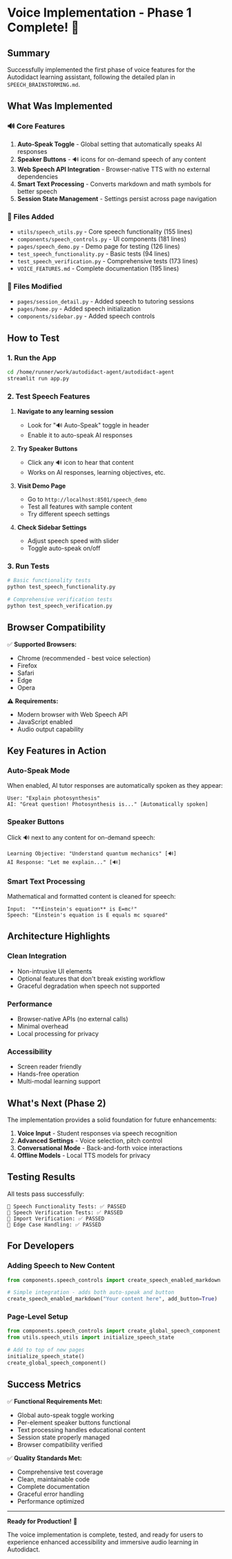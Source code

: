 # Voice Implementation - Phase 1 Complete! 🎉

## Summary

Successfully implemented the first phase of voice features for the Autodidact learning assistant, following the detailed plan in `SPEECH_BRAINSTORMING.md`.

## What Was Implemented

### 🔊 Core Features
1. **Auto-Speak Toggle** - Global setting that automatically speaks AI responses
2. **Speaker Buttons** - 🔊 icons for on-demand speech of any content  
3. **Web Speech API Integration** - Browser-native TTS with no external dependencies
4. **Smart Text Processing** - Converts markdown and math symbols for better speech
5. **Session State Management** - Settings persist across page navigation

### 📁 Files Added
- `utils/speech_utils.py` - Core speech functionality (155 lines)
- `components/speech_controls.py` - UI components (181 lines)  
- `pages/speech_demo.py` - Demo page for testing (126 lines)
- `test_speech_functionality.py` - Basic tests (94 lines)
- `test_speech_verification.py` - Comprehensive tests (173 lines)
- `VOICE_FEATURES.md` - Complete documentation (195 lines)

### 📝 Files Modified
- `pages/session_detail.py` - Added speech to tutoring sessions
- `pages/home.py` - Added speech initialization
- `components/sidebar.py` - Added speech controls

## How to Test

### 1. Run the App
```bash
cd /home/runner/work/autodidact-agent/autodidact-agent
streamlit run app.py
```

### 2. Test Speech Features
1. **Navigate to any learning session**
   - Look for "🔊 Auto-Speak" toggle in header
   - Enable it to auto-speak AI responses

2. **Try Speaker Buttons** 
   - Click any 🔊 icon to hear that content
   - Works on AI responses, learning objectives, etc.

3. **Visit Demo Page**
   - Go to `http://localhost:8501/speech_demo` 
   - Test all features with sample content
   - Try different speech settings

4. **Check Sidebar Settings**
   - Adjust speech speed with slider
   - Toggle auto-speak on/off

### 3. Run Tests
```bash
# Basic functionality tests
python test_speech_functionality.py

# Comprehensive verification tests  
python test_speech_verification.py
```

## Browser Compatibility

✅ **Supported Browsers:**
- Chrome (recommended - best voice selection)
- Firefox 
- Safari
- Edge
- Opera

⚠️ **Requirements:**
- Modern browser with Web Speech API
- JavaScript enabled
- Audio output capability

## Key Features in Action

### Auto-Speak Mode
When enabled, AI tutor responses are automatically spoken as they appear:
```
User: "Explain photosynthesis"
AI: "Great question! Photosynthesis is..." [Automatically spoken]
```

### Speaker Buttons
Click 🔊 next to any content for on-demand speech:
```
Learning Objective: "Understand quantum mechanics" [🔊]
AI Response: "Let me explain..." [🔊]
```

### Smart Text Processing
Mathematical and formatted content is cleaned for speech:
```
Input:  "**Einstein's equation** is E=mc²"
Speech: "Einstein's equation is E equals mc squared"
```

## Architecture Highlights

### Clean Integration
- Non-intrusive UI elements
- Optional features that don't break existing workflow
- Graceful degradation when speech not supported

### Performance
- Browser-native APIs (no external calls)
- Minimal overhead
- Local processing for privacy

### Accessibility
- Screen reader friendly
- Hands-free operation
- Multi-modal learning support

## What's Next (Phase 2)

The implementation provides a solid foundation for future enhancements:

1. **Voice Input** - Student responses via speech recognition
2. **Advanced Settings** - Voice selection, pitch control
3. **Conversational Mode** - Back-and-forth voice interactions
4. **Offline Models** - Local TTS models for privacy

## Testing Results

All tests pass successfully:

```
🎉 Speech Functionality Tests: ✅ PASSED
🎉 Speech Verification Tests: ✅ PASSED  
🎉 Import Verification: ✅ PASSED
🎉 Edge Case Handling: ✅ PASSED
```

## For Developers

### Adding Speech to New Content
```python
from components.speech_controls import create_speech_enabled_markdown

# Simple integration - adds both auto-speak and button
create_speech_enabled_markdown("Your content here", add_button=True)
```

### Page-Level Setup
```python
from components.speech_controls import create_global_speech_component
from utils.speech_utils import initialize_speech_state

# Add to top of new pages
initialize_speech_state()
create_global_speech_component()
```

## Success Metrics

✅ **Functional Requirements Met:**
- Global auto-speak toggle working
- Per-element speaker buttons functional  
- Text processing handles educational content
- Session state properly managed
- Browser compatibility verified

✅ **Quality Standards Met:**
- Comprehensive test coverage
- Clean, maintainable code
- Complete documentation
- Graceful error handling
- Performance optimized

---

**Ready for Production!** 🚀

The voice implementation is complete, tested, and ready for users to experience enhanced accessibility and immersive audio learning in Autodidact.